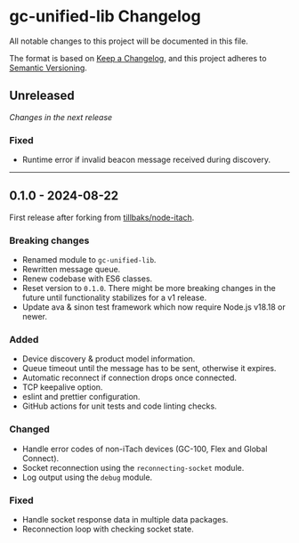 # gc-unified-lib Changelog

All notable changes to this project will be documented in this file.

The format is based on [Keep a Changelog](https://keepachangelog.com/en/1.0.0/),
and this project adheres to [Semantic Versioning](https://semver.org/spec/v2.0.0.html).

## Unreleased

_Changes in the next release_

### Fixed
- Runtime error if invalid beacon message received during discovery.

---

## 0.1.0 - 2024-08-22

First release after forking from [tillbaks/node-itach](https://github.com/tillbaks/node-itach).

### Breaking changes
- Renamed module to `gc-unified-lib`.
- Rewritten message queue.
- Renew codebase with ES6 classes.
- Reset version to `0.1.0`. There might be more breaking changes in the future until functionality stabilizes for a v1 release.
- Update ava & sinon test framework which now require Node.js v18.18 or newer.

### Added
- Device discovery & product model information.
- Queue timeout until the message has to be sent, otherwise it expires.
- Automatic reconnect if connection drops once connected.
- TCP keepalive option.
- eslint and prettier configuration.
- GitHub actions for unit tests and code linting checks.

### Changed
- Handle error codes of non-iTach devices (GC-100, Flex and Global Connect).
- Socket reconnection using the `reconnecting-socket` module.
- Log output using the `debug` module.

### Fixed
- Handle socket response data in multiple data packages.
- Reconnection loop with checking socket state.
